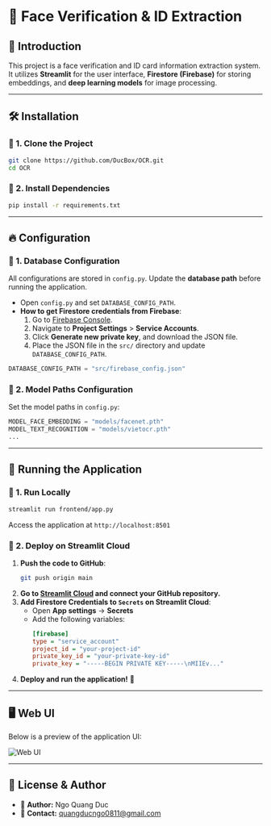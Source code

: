 # 🚀 Face Verification & ID Extraction

## 📌 Introduction
This project is a face verification and ID card information extraction system. It utilizes **Streamlit** for the user interface, **Firestore (Firebase)** for storing embeddings, and **deep learning models** for image processing.

---

## 🛠 Installation

### 🔹 1. Clone the Project
```bash
git clone https://github.com/DucBox/OCR.git
cd OCR
```

### 🔹 2. Install Dependencies
```bash
pip install -r requirements.txt
```

---

## 🔥 Configuration

### 🔹 1. Database Configuration
All configurations are stored in `config.py`. Update the **database path** before running the application.

- Open `config.py` and set `DATABASE_CONFIG_PATH`.
- **How to get Firestore credentials from Firebase**:
  1. Go to [Firebase Console](https://console.firebase.google.com/).
  2. Navigate to **Project Settings** > **Service Accounts**.
  3. Click **Generate new private key**, and download the JSON file.
  4. Place the JSON file in the `src/` directory and update `DATABASE_CONFIG_PATH`.

```python
DATABASE_CONFIG_PATH = "src/firebase_config.json"
```

### 🔹 2. Model Paths Configuration
Set the model paths in `config.py`:
```python
MODEL_FACE_EMBEDDING = "models/facenet.pth"
MODEL_TEXT_RECOGNITION = "models/vietocr.pth"
...
```

---

## 🚀 Running the Application

### 🔹 1. Run Locally
```bash
streamlit run frontend/app.py
```
Access the application at `http://localhost:8501`

### 🔹 2. Deploy on Streamlit Cloud
1. **Push the code to GitHub**:
   ```bash
   git push origin main
   ```
2. **Go to [Streamlit Cloud](https://share.streamlit.io/) and connect your GitHub repository.**
3. **Add Firestore Credentials to `Secrets` on Streamlit Cloud**:
   - Open **App settings** → **Secrets**
   - Add the following variables:
     ```ini
     [firebase]
     type = "service_account"
     project_id = "your-project-id"
     private_key_id = "your-private-key-id"
     private_key = "-----BEGIN PRIVATE KEY-----\nMIIEv..."
     ```
4. **Deploy and run the application!** 🚀

---

## 🖥️ Web UI
Below is a preview of the application UI:

![Web UI](WebUI.png)

---

## 📜 License & Author
- 📌 **Author:** Ngo Quang Duc
- 📌 **Contact:** quangducngo0811@gmail.com

